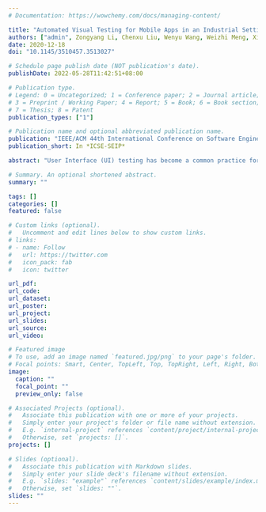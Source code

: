 ```yaml
---
# Documentation: https://wowchemy.com/docs/managing-content/

title: "Automated Visual Testing for Mobile Apps in an Industrial Setting"
authors: ["admin", Zongyang Li, Chenxu Liu, Wenyu Wang, Weizhi Meng, Xionglin Wu, Hui Jin, Jing Cui, Xing Tang, Tao Xie]
date: 2020-12-18
doi: "10.1145/3510457.3513027"

# Schedule page publish date (NOT publication's date).
publishDate: 2022-05-28T11:42:51+08:00

# Publication type.
# Legend: 0 = Uncategorized; 1 = Conference paper; 2 = Journal article;
# 3 = Preprint / Working Paper; 4 = Report; 5 = Book; 6 = Book section;
# 7 = Thesis; 8 = Patent
publication_types: ["1"]

# Publication name and optional abbreviated publication name.
publication: "IEEE/ACM 44th International Conference on Software Engineering"
publication_short: In *ICSE-SEIP*

abstract: "User Interface (UI) testing has become a common practice for quality assurance of industrial mobile applications (in short as apps). While many automated tools have been developed, they often do not satisfy two major industrial requirements that make a tool desirable in industrial settings: high applicability across platforms (eg, Android, iOS, AliOS, and Harmony OS) and high capability to handle apps with non-standard UI elements (whose internal structures cannot be acquired using platform APIs). Toward addressing these industrial requirements, automated visual testing emerges to take only device screenshots as input in order to support automated test generation. In this paper, we report our experiences of developing and deploying VTest, our industrial visual testing framework to assure high quality of Taobao, a highly popular industrial app with about one billion monthly active users. VTest includes carefully designed techniques and infrastructure support, outperforming Monkey (which has been popularly deployed in industry and shown to perform superiorly or similarly compared to state-of-the-art tools) with 87.6% more activity coverage. VTest has been deployed both internally in Alibaba and externally in the Software Green Alliance to provide testing services for top smartphone vendors and app vendors in China. We summarize five major lessons learned from developing and deploying VTest."

# Summary. An optional shortened abstract.
summary: ""

tags: []
categories: []
featured: false

# Custom links (optional).
#   Uncomment and edit lines below to show custom links.
# links:
# - name: Follow
#   url: https://twitter.com
#   icon_pack: fab
#   icon: twitter

url_pdf:
url_code:
url_dataset:
url_poster:
url_project:
url_slides:
url_source:
url_video:

# Featured image
# To use, add an image named `featured.jpg/png` to your page's folder. 
# Focal points: Smart, Center, TopLeft, Top, TopRight, Left, Right, BottomLeft, Bottom, BottomRight.
image:
  caption: ""
  focal_point: ""
  preview_only: false

# Associated Projects (optional).
#   Associate this publication with one or more of your projects.
#   Simply enter your project's folder or file name without extension.
#   E.g. `internal-project` references `content/project/internal-project/index.md`.
#   Otherwise, set `projects: []`.
projects: []

# Slides (optional).
#   Associate this publication with Markdown slides.
#   Simply enter your slide deck's filename without extension.
#   E.g. `slides: "example"` references `content/slides/example/index.md`.
#   Otherwise, set `slides: ""`.
slides: ""
---
```

